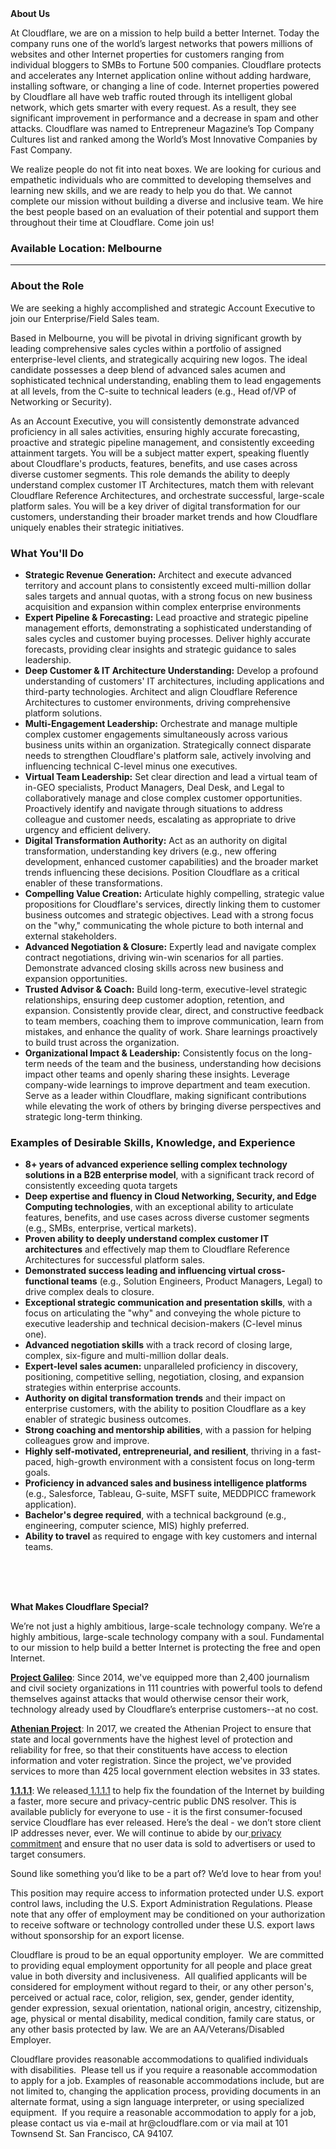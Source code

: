 <div class="content-intro">
	<div><strong>About Us</strong></div>
	<div>
		<p>At Cloudflare, we are on a mission to help build a better Internet. Today the company runs one of the world’s largest networks that powers millions of websites and other Internet properties for customers ranging from individual bloggers to SMBs to Fortune 500 companies. Cloudflare protects and accelerates any Internet application online without adding hardware, installing software, or changing a line of code. Internet properties powered by Cloudflare all have web traffic routed through its intelligent global network, which gets smarter with every request. As a result, they see significant improvement in performance and a decrease in spam and other attacks. Cloudflare was named to Entrepreneur Magazine’s Top Company Cultures list and ranked among the World’s Most Innovative Companies by Fast Company.&nbsp;</p>
		<p><span style="font-weight: 400;">We realize people do not fit into neat boxes. We are looking for curious and empathetic individuals who are committed to developing themselves and learning new skills, and we are ready to help you do that. We cannot complete our mission without building a diverse and inclusive team. We hire the best people based on an evaluation of their potential and support them throughout their time at Cloudflare. Come join us!&nbsp;</span></p>
	</div>
</div>
<h3><strong>Available Location: Melbourne<br></strong></h3>
<hr>
<h3><strong>About the Role</strong></h3>
<p>We are seeking a highly accomplished and strategic Account Executive<strong> </strong>to join our Enterprise/Field Sales team.</p>
<p>Based in Melbourne, you will be pivotal in driving significant growth by leading comprehensive sales cycles within a portfolio of assigned enterprise-level clients, and strategically acquiring new logos. The ideal candidate possesses a deep blend of advanced sales acumen and sophisticated technical understanding, enabling them to lead engagements at all levels, from the C-suite to technical leaders (e.g., Head of/VP of Networking or Security).</p>
<p>As an Account Executive, you will consistently demonstrate advanced proficiency in all sales activities, ensuring highly accurate forecasting, proactive and strategic pipeline management, and consistently exceeding attainment targets. You will be a subject matter expert, speaking fluently about Cloudflare's products, features, benefits, and use cases across diverse customer segments. This role demands the ability to deeply understand complex customer IT Architectures, match them with relevant Cloudflare Reference Architectures, and orchestrate successful, large-scale platform sales. You will be a key driver of digital transformation for our customers, understanding their broader market trends and how Cloudflare uniquely enables their strategic initiatives.</p>
<h3><strong>What You'll Do</strong></h3>
<ul>
	<li><strong>Strategic Revenue Generation:</strong> Architect and execute advanced territory and account plans to consistently exceed multi-million dollar sales targets and annual quotas, with a strong focus on new business acquisition and expansion within complex enterprise environments&nbsp;</li>
	<li><strong>Expert Pipeline &amp; Forecasting:</strong> Lead proactive and strategic pipeline management efforts, demonstrating a sophisticated understanding of sales cycles and customer buying processes. Deliver highly accurate forecasts, providing clear insights and strategic guidance to sales leadership.</li>
	<li><strong>Deep Customer &amp; IT Architecture Understanding:</strong> Develop a profound understanding of customers' IT architectures, including applications and third-party technologies. Architect and align Cloudflare Reference Architectures to customer environments, driving comprehensive platform solutions.</li>
	<li><strong>Multi-Engagement Leadership:</strong> Orchestrate and manage multiple complex customer engagements simultaneously across various business units within an organization. Strategically connect disparate needs to strengthen Cloudflare's platform sale, actively involving and influencing technical C-level minus one executives.</li>
	<li><strong>Virtual Team Leadership:</strong> Set clear direction and lead a virtual team of in-GEO specialists, Product Managers, Deal Desk, and Legal to collaboratively manage and close complex customer opportunities. Proactively identify and navigate through situations to address colleague and customer needs, escalating as appropriate to drive urgency and efficient delivery.</li>
	<li><strong>Digital Transformation Authority:</strong> Act as an authority on digital transformation, understanding key drivers (e.g., new offering development, enhanced customer capabilities) and the broader market trends influencing these decisions. Position Cloudflare as a critical enabler of these transformations.</li>
	<li><strong>Compelling Value Creation:</strong> Articulate highly compelling, strategic value propositions for Cloudflare's services, directly linking them to customer business outcomes and strategic objectives. Lead with a strong focus on the "why," communicating the whole picture to both internal and external stakeholders.</li>
	<li><strong>Advanced Negotiation &amp; Closure:</strong> Expertly lead and navigate complex contract negotiations, driving win-win scenarios for all parties. Demonstrate advanced closing skills across new business and expansion opportunities.</li>
	<li><strong>Trusted Advisor &amp; Coach:</strong> Build long-term, executive-level strategic relationships, ensuring deep customer adoption, retention, and expansion. Consistently provide clear, direct, and constructive feedback to team members, coaching them to improve communication, learn from mistakes, and enhance the quality of work. Share learnings proactively to build trust across the organization.</li>
	<li><strong>Organizational Impact &amp; Leadership:</strong> Consistently focus on the long-term needs of the team and the business, understanding how decisions impact other teams and openly sharing these insights. Leverage company-wide learnings to improve department and team execution. Serve as a leader within Cloudflare, making significant contributions while elevating the work of others by bringing diverse perspectives and strategic long-term thinking.</li>
</ul>
<h3><strong>Examples of Desirable Skills, Knowledge, and Experience</strong></h3>
<ul>
	<li><strong>8+ years of advanced experience selling complex technology solutions in a B2B enterprise model</strong>, with a significant track record of consistently exceeding quota targets&nbsp;</li>
	<li><strong>Deep expertise and fluency in Cloud Networking, Security, and Edge Computing technologies</strong>, with an exceptional ability to articulate features, benefits, and use cases across diverse customer segments (e.g., SMBs, enterprise, vertical markets).</li>
	<li><strong>Proven ability to deeply understand complex customer IT architectures</strong> and effectively map them to Cloudflare Reference Architectures for successful platform sales.</li>
	<li><strong>Demonstrated success leading and influencing virtual cross-functional teams</strong> (e.g., Solution Engineers, Product Managers, Legal) to drive complex deals to closure.</li>
	<li><strong>Exceptional strategic communication and presentation skills</strong>, with a focus on articulating the "why" and conveying the whole picture to executive leadership and technical decision-makers (C-level minus one).</li>
	<li><strong>Advanced negotiation skills</strong> with a track record of closing large, complex, six-figure and multi-million dollar deals.</li>
	<li><strong>Expert-level sales acumen:</strong> unparalleled proficiency in discovery, positioning, competitive selling, negotiation, closing, and expansion strategies within enterprise accounts.</li>
	<li><strong>Authority on digital transformation trends</strong> and their impact on enterprise customers, with the ability to position Cloudflare as a key enabler of strategic business outcomes.</li>
	<li><strong>Strong coaching and mentorship abilities</strong>, with a passion for helping colleagues grow and improve.</li>
	<li><strong>Highly self-motivated, entrepreneurial, and resilient</strong>, thriving in a fast-paced, high-growth environment with a consistent focus on long-term goals.</li>
	<li><strong>Proficiency in advanced sales and business intelligence platforms</strong> (e.g., Salesforce, Tableau, G-suite, MSFT suite, MEDDPICC framework application).</li>
	<li><strong>Bachelor's degree required</strong>, with a technical background (e.g., engineering, computer science, MIS) highly preferred.</li>
	<li><strong>Ability to travel</strong> as required to engage with key customers and internal teams.</li>
</ul>
<h3><br><br></h3>
<div id="te-floating-button-container"></div>
<div id="te-floating-button-container"></div>
<div id="te-floating-button-container"></div>
<div id="te-floating-button-container"></div>
<div class="content-conclusion">
	<p><strong>What Makes Cloudflare Special?</strong></p>
	<p><span style="font-weight: 400;">We’re not just a highly ambitious, large-scale technology company. We’re a highly ambitious, large-scale technology company with a soul. Fundamental to our mission to help build a better Internet is protecting the free and open Internet.</span></p>
	<p><a href="https://blog.cloudflare.com/protecting-free-expression-online/"><strong>Project Galileo</strong></a><span style="font-weight: 400;">: Since 2014, we've equipped more than 2,400 journalism and civil society organizations in 111 countries with powerful tools to defend themselves against attacks that would otherwise censor their work, technology already used by Cloudflare’s enterprise customers--at no cost.</span></p>
	<p><strong><a href="https://www.cloudflare.com/athenian/">Athenian Project</a></strong><span style="font-weight: 400;">: In 2017, we created the Athenian Project to ensure that state and local governments have the highest level of protection and reliability for free, so that their constituents have access to election information and voter registration. Since the project, we've provided services to more than 425 local government election websites in 33 states.</span></p>
	<p><a href="https://1.1.1.1/"><strong>1.1.1.1</strong></a><span style="font-weight: 400;">: We released</span><a href="https://1.1.1.1/"> <span style="font-weight: 400;">1.1.1.1</span></a><span style="font-weight: 400;"> to help fix the foundation of the Internet by building a faster, more secure and privacy-centric public DNS resolver. This is available publicly for everyone to use - it is the first consumer-focused service Cloudflare has ever released. Here’s the deal - we don’t store client IP addresses never, ever. We will continue to abide by our</span><a href="https://developers.cloudflare.com/1.1.1.1/privacy/public-dns-resolver"> privacy commitment</a><span style="font-weight: 400;"> and ensure that no user data is sold to advertisers or used to target consumers.</span></p>
	<p><span style="font-weight: 400;">Sound like something you’d like to be a part of? We’d love to hear from you!</span></p>
	<p><span style="font-weight: 400;">This position may require access to information protected under U.S. export control laws, including the U.S. Export Administration Regulations. Please note that any offer of employment may be conditioned on your authorization to receive software or technology controlled under these U.S. export laws without sponsorship for an export license.</span></p>
	<p><span style="font-weight: 400;">Cloudflare is proud to be an equal opportunity employer. &nbsp;We are committed to providing equal employment opportunity for all people and place great value in both diversity and inclusiveness. &nbsp;All qualified applicants will be considered for employment without regard to their, or any other person's, perceived or actual</span> <span style="font-weight: 400;">race, color, religion, sex, gender, gender identity, gender expression, sexual orientation, national origin, ancestry, citizenship, age, physical or mental disability, medical condition, family care status, or any other basis protected by law. </span><span style="font-weight: 400;">We are an AA/Veterans/Disabled Employer.</span></p>
	<p><span style="font-weight: 400;">Cloudflare provides reasonable accommodations to qualified individuals with disabilities. &nbsp;Please tell us if you require a reasonable accommodation to apply for a job. Examples of reasonable accommodations include, but are not limited to, changing the application process, providing documents in an alternate format, using a sign language interpreter, or using specialized equipment. &nbsp;If you require a reasonable accommodation to apply for a job, please contact us via e-mail at </span><span style="font-weight: 400;">hr@cloudflare.com</span><span style="font-weight: 400;"> or via mail at 101 Townsend St. San Francisco, CA 94107.</span></p>
</div>